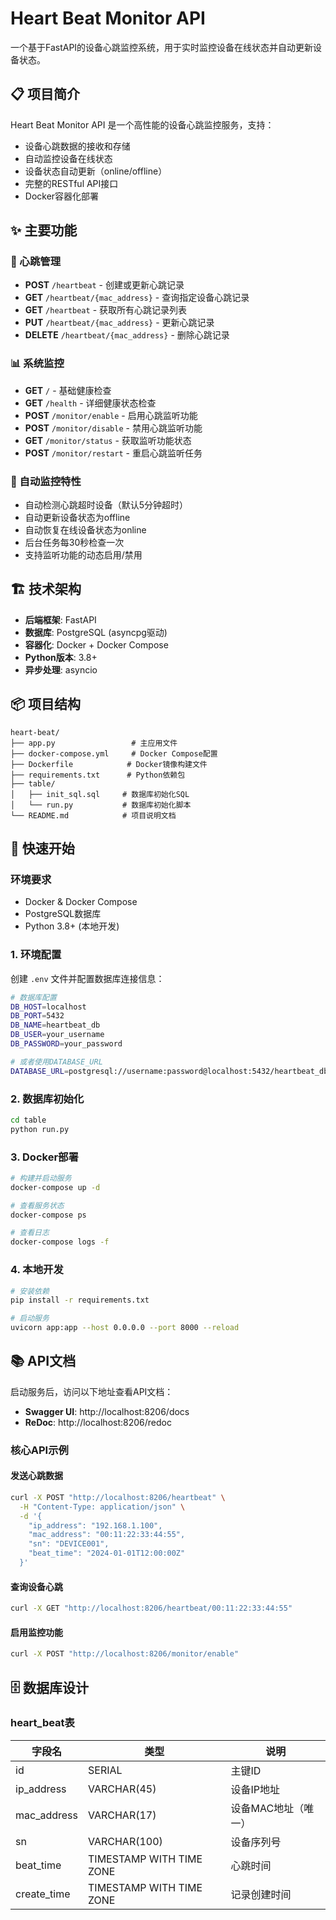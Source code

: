 # Heart Beat Monitor API

一个基于FastAPI的设备心跳监控系统，用于实时监控设备在线状态并自动更新设备状态。

## 📋 项目简介

Heart Beat Monitor API 是一个高性能的设备心跳监控服务，支持：
- 设备心跳数据的接收和存储
- 自动监控设备在线状态
- 设备状态自动更新（online/offline）
- 完整的RESTful API接口
- Docker容器化部署

## ✨ 主要功能

### 🔄 心跳管理
- **POST** `/heartbeat` - 创建或更新心跳记录
- **GET** `/heartbeat/{mac_address}` - 查询指定设备心跳记录
- **GET** `/heartbeat` - 获取所有心跳记录列表
- **PUT** `/heartbeat/{mac_address}` - 更新心跳记录
- **DELETE** `/heartbeat/{mac_address}` - 删除心跳记录

### 📊 系统监控
- **GET** `/` - 基础健康检查
- **GET** `/health` - 详细健康状态检查
- **POST** `/monitor/enable` - 启用心跳监听功能
- **POST** `/monitor/disable` - 禁用心跳监听功能
- **GET** `/monitor/status` - 获取监听功能状态
- **POST** `/monitor/restart` - 重启心跳监听任务

### 🤖 自动监控特性
- 自动检测心跳超时设备（默认5分钟超时）
- 自动更新设备状态为offline
- 自动恢复在线设备状态为online
- 后台任务每30秒检查一次
- 支持监听功能的动态启用/禁用

## 🏗️ 技术架构

- **后端框架**: FastAPI
- **数据库**: PostgreSQL (asyncpg驱动)
- **容器化**: Docker + Docker Compose
- **Python版本**: 3.8+
- **异步处理**: asyncio

## 📦 项目结构

```
heart-beat/
├── app.py                 # 主应用文件
├── docker-compose.yml     # Docker Compose配置
├── Dockerfile            # Docker镜像构建文件
├── requirements.txt      # Python依赖包
├── table/
│   ├── init_sql.sql     # 数据库初始化SQL
│   └── run.py           # 数据库初始化脚本
└── README.md            # 项目说明文档
```

## 🚀 快速开始

### 环境要求
- Docker & Docker Compose
- PostgreSQL数据库
- Python 3.8+ (本地开发)

### 1. 环境配置

创建 `.env` 文件并配置数据库连接信息：

```bash
# 数据库配置
DB_HOST=localhost
DB_PORT=5432
DB_NAME=heartbeat_db
DB_USER=your_username
DB_PASSWORD=your_password

# 或者使用DATABASE_URL
DATABASE_URL=postgresql://username:password@localhost:5432/heartbeat_db
```

### 2. 数据库初始化

```bash
cd table
python run.py
```

### 3. Docker部署

```bash
# 构建并启动服务
docker-compose up -d

# 查看服务状态
docker-compose ps

# 查看日志
docker-compose logs -f
```

### 4. 本地开发

```bash
# 安装依赖
pip install -r requirements.txt

# 启动服务
uvicorn app:app --host 0.0.0.0 --port 8000 --reload
```

## 📚 API文档

启动服务后，访问以下地址查看API文档：
- **Swagger UI**: http://localhost:8206/docs
- **ReDoc**: http://localhost:8206/redoc

### 核心API示例

#### 发送心跳数据
```bash
curl -X POST "http://localhost:8206/heartbeat" \
  -H "Content-Type: application/json" \
  -d '{
    "ip_address": "192.168.1.100",
    "mac_address": "00:11:22:33:44:55",
    "sn": "DEVICE001",
    "beat_time": "2024-01-01T12:00:00Z"
  }'
```

#### 查询设备心跳
```bash
curl -X GET "http://localhost:8206/heartbeat/00:11:22:33:44:55"
```

#### 启用监控功能
```bash
curl -X POST "http://localhost:8206/monitor/enable"
```

## 🗄️ 数据库设计

### heart_beat表
| 字段名 | 类型 | 说明 |
|--------|------|------|
| id | SERIAL | 主键ID |
| ip_address | VARCHAR(45) | 设备IP地址 |
| mac_address | VARCHAR(17) | 设备MAC地址（唯一） |
| sn | VARCHAR(100) | 设备序列号 |
| beat_time | TIMESTAMP WITH TIME ZONE | 心跳时间 |
| create_time | TIMESTAMP WITH TIME ZONE | 记录创建时间 |
